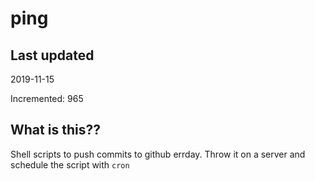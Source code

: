 # ping

## Last updated
2019-11-15

Incremented: 965

## What is this??
Shell scripts to push commits to github errday. Throw it on a server and schedule the script with `cron`
